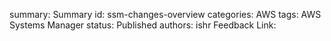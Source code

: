 summary: Summary
id: ssm-changes-overview
categories: AWS
tags: AWS Systems Manager
status: Published
authors: ishr
Feedback Link: 

